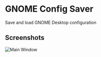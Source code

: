 # GNOME Config Saver
Save and load GNOME Desktop configuration

## Screenshots
![Main Window](https://github.com/vikdevelop/gnome-config-saver/blob/main/flatpak/screenshots/main_window.png)
